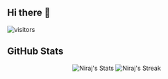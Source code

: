 ## Hi there 👋
![visitors](https://komarev.com/ghpvc/?username=nirajlalani&label=Profile%20views&color=0e75b6&style=flat%22%20alt=%22nirajlalani%22)

## GitHub Stats

<div align="center">
 
![Niraj's Stats](https://github-readme-stats.vercel.app/api?username=nirajlalani&theme=tokyonight&show_icons=true&hide_border=true&count_private=true)
![Niraj's Streak](https://github-readme-streak-stats.herokuapp.com/?user=nirajlalani&theme=tokyonight&hide_border=true&card_width=450)
 
</div>



